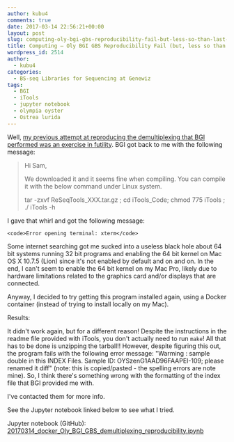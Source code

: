 ```yaml
---
author: kubu4
comments: true
date: 2017-03-14 22:56:21+00:00
layout: post
slug: computing-oly-bgi-gbs-reproducibility-fail-but-less-so-than-last-time
title: Computing – Oly BGI GBS Reproducibility Fail (but, less so than last time)...
wordpress_id: 2514
author:
  - kubu4
categories:
  - BS-seq Libraries for Sequencing at Genewiz
tags:
  - BGI
  - iTools
  - jupyter notebook
  - olympia oyster
  - Ostrea lurida
---
```


Well, [my previous attempt at reproducing the demultiplexing that BGI performed was an exercise in futility](http://onsnetwork.org/kubu4/2017/03/07/computing-oly-bgi-gbs-reproducibility-fail/). BGI got back to me with the following message:





<blockquote>Hi Sam,

We downloaded it and it seems fine when compiling. You can compile it with the below command under Linux system.

tar -zxvf ReSeqTools_XXX.tar.gz ; cd iTools_Code; chmod 775 iTools ; ./ iTools -h</blockquote>





I gave that whirl and got the following message:


    
    <code>Error opening terminal: xterm</code>



Some internet searching got me sucked into a useless black hole about 64 bit systems running 32 bit programs and enabling the 64 bit kernel on Mac OS X 10.7.5 (Lion) since it's not enabled by default and on and on. In the end, I can't seem to enable the 64 bit kernel on my Mac Pro, likely due to hardware limitations related to the graphics card and/or displays that are connected.

Anyway, I decided to try getting this program installed again, using a Docker container (instead of trying to install locally on my Mac).



Results:

It didn't work again, but for a different reason! Despite the instructions in the readme file provided with iTools, you don't actually need to run `make`! All that has to be done is unzipping the tarball!! However, despite figuring this out, the program fails with the following error message: "Warming : sample double in this INDEX Files. Sample ID: OYSzenG1AAD96FAAPEI-109; please renamed it diff" (note: this is copied/pasted - the spelling errors are note mine). So, I think there's something wrong with the formatting of the index file that BGI provided me with.

I've contacted them for more info.

See the Jupyter notebook linked below to see what I tried.

Jupyter notebook (GitHub): [20170314_docker_Oly_BGI_GBS_demultiplexing_reproducibility.ipynb](https://github.com/sr320/LabDocs/blob/master/jupyter_nbs/sam/20170314_docker_Oly_BGI_GBS_demultiplexing_reproducibility.ipynb)
